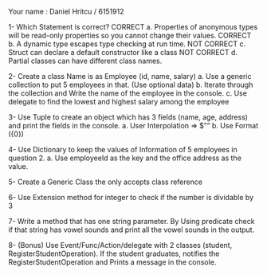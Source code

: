 ﻿Your name : Daniel Hritcu / 6151912

1- Which Statement is correct?
CORRECT			a. Properties of anonymous types will be read-only properties so you cannot change their values.
CORRECT			b. A dynamic type escapes type checking at run time.
NOT CORRECT		c. Struct can declare a default constructor like a class
NOT CORRECT		d. Partial classes can have different class names.

2- Create a class Name is as Employee (id, name, salary)
a. Use a generic collection to put 5 employees in that. (Use optional data)
b. Iterate through the collection and Write the name of the employee in the console.
c. Use delegate to find the lowest and highest salary among the employee

3- Use Tuple to create an object which has 3 fields (name, age, address) and print the fields in the console.
a. User Interpolation => $””
b. Use Format ({0})

4- Use Dictionary to keep the values of Information of 5 employees in question 2.
a. Use employeeId as the key and the office address as the value.

5- Create a Generic Class the only accepts class reference

6- Use Extension method for integer to check if the number is dividable by 3

7- Write a method that has one string parameter. By Using predicate check if that string has vowel sounds and print all the vowel sounds in the output.

8- (Bonus) Use Event/Func/Action/delegate with 2 classes (student, RegisterStudentOperation). 
If the student graduates, notifies the RegisterStudentOperation and Prints a message in the
console. 
